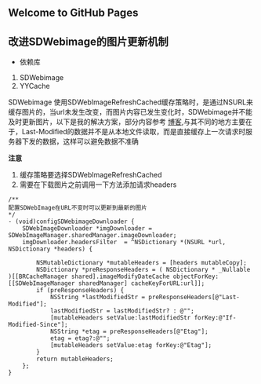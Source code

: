 
## Welcome to GitHub Pages



## 改进SDWebimage的图片更新机制

- 依赖库

1. SDWebimage
2. YYCache

SDWebimage 使用SDWebImageRefreshCached缓存策略时，是通过NSURL来缓存图片的，当url未发生改变，而图片内容已发生变化时，SDWebimage并不能及时更新图片，以下是我的解决方案，部分内容参考 [博客](http://blog.handy.wang/blog/2016/01/29/sdwebimagehuan-cun-zhi-tu-pian-urlbu-bian/),与其不同的地方主要在于，Last-Modified的数据并不是从本地文件读取，而是直接缓存上一次请求时服务器下发的数据，这样可以避免数据不准确

**注意**
1. 缓存策略要选择SDWebImageRefreshCached
2. 需要在下载图片之前调用一下方法添加请求headers

````
/**
配置SDWebImage在URL不变时可以更新到最新的图片
*/
- (void)configSDWebimageDownloader {
	SDWebImageDownloader *imgDownloader = SDWebImageManager.sharedManager.imageDownloader;
	imgDownloader.headersFilter  = ^NSDictionary *(NSURL *url, NSDictionary *headers) {

		NSMutableDictionary *mutableHeaders = [headers mutableCopy];
		NSDictionary *preResponseHeaders = ( NSDictionary * _Nullable )[[BRCacheManager shared].imageModifyDateCache objectForKey:[[SDWebImageManager sharedManager] cacheKeyForURL:url]];
		if (preResponseHeaders) {
			NSString *lastModifiedStr = preResponseHeaders[@"Last-Modified"];
			lastModifiedStr = lastModifiedStr? : @"";
			[mutableHeaders setValue:lastModifiedStr forKey:@"If-Modified-Since"];
			NSString *etag = preResponseHeaders[@"Etag"];
			etag = etag?:@"";
			[mutableHeaders setValue:etag forKey:@"Etag"];
		}
		return mutableHeaders;
	};
}
````

